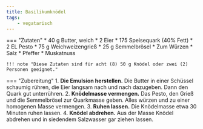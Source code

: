 ```yaml
---
title: Basilikumknödel
tags:
    - vegatarisch
---
```

=== "Zutaten"
    * 40 g Butter, weich
    * 2 Eier
    * 175 Speisequark (40% Fett)
    * 2 EL Pesto
    * 75 g Weichweizengrieß
    * 25 g Semmelbrösel
    * Zum Würzen
        * Salz
        * Pfeffer
        * Muskatnuss

    !!! note "Diese Zutaten sind für acht (8) 50 g Knödel oder zwei (2) Personen geeignet."

=== "Zubereitung"
    1. **Die Emulsion herstellen.** Die Butter in einer Schüssel schaumig rühren, die Eier langsam nach und nach dazugeben. Dann den Quark gut unterrühren.
    2. **Knödelmasse vermengen.** Das Pesto, den Grieß und die Semmelbrösel zur Quarkmasse geben. Alles würzen und zu einer homogenen Masse vermengen.
    3. **Ruhen lassen.** Die Knödelmasse etwa 30 Minuten ruhen lassen.
    4. **Knödel abdrehen.** Aus der Masse Knödel abdrehen und in siedendem Salzwasser gar ziehen lassen.

[^oberndorfer]:
    {{ cite.oberndorfer_knödel }} 46.
